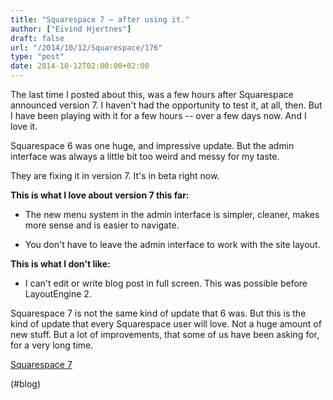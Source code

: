 ```yaml
---
title: "Squarespace 7 – after using it."
author: ["Eivind Hjertnes"]
draft: false
url: "/2014/10/12/Squarespace/176"
type: "post"
date: 2014-10-12T02:00:00+02:00
---
```


The last time I posted about this, was a few hours after Squarespace
announced version 7. I haven't had the opportunity to test it, at all,
then. But I have been playing with it for a few hours -- over a few days
now. And I love it.

Squarespace 6 was one huge, and impressive update. But the admin
interface was always a little bit too weird and messy for my taste.

They are fixing it in version 7. It's in beta right now.

**This is what I love about version 7 this far:**

-   The new menu system in the admin interface is simpler, cleaner, makes
    more sense and is easier to navigate.

    <div class="HTML">
      <div></div>

    </p>

    </div>

-   You don't have to leave the admin interface to work with the site
    layout.

**This is what I don't like:**

-   I can't edit or write blog post in full screen. This was possible
    before LayoutEngine 2.

Squarespace 7 is not the same kind of update that 6 was. But this is the
kind of update that every Squarespace user will love. Not a huge amount
of new stuff. But a lot of improvements, that some of us have been
asking for, for a very long time.

[Squarespace 7](squarespace.com/seven)

(#blog)
